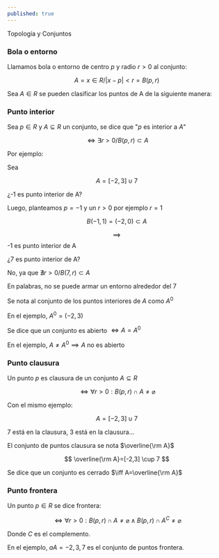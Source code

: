 ```yaml
---
published: true
---
```

Topología y Conjuntos

### Bola o entorno

Llamamos bola o entorno de centro $p$ y radio $r>0$ al conjunto:

$$ A={x\in R/|x-p|<r} = B(p,r) $$

Sea $A \in R$ se pueden clasificar los puntos de A de la siguiente manera:

### Punto interior

Sea $p \in R$ y $A \subseteq R$ un conjunto, se dice que "$p$ es interior a $A$"

$$ \iff \exists r>0 / B(p,r) \subset A $$

Por ejemplo:

Sea 

$$ A=[-2,3] \cup {7} $$

¿-1 es punto interior de A?

Luego, planteamos $p=-1$ y un $r>0$ por ejemplo $r=1$

$$ B(-1,1)=(-2,0) \subset A $$

$$ \implies $$ -1 es punto interior de A

¿7 es punto interior de A?

No, ya que $\nexists r>0 / B(7,r) \subset A$

En palabras, no se puede armar un entorno alrededor del 7

Se nota al conjunto de los puntos interiores de $A$ como $A^0$ 

En el ejemplo, $A^0=(-2,3)$

Se dice que un conjunto es abierto $\iff A=A^0$

En el ejemplo, $A \neq A^0 \implies A$ no es abierto 

### Punto clausura

Un punto $p$ es clausura de un conjunto $A \subseteq R$

$$ \iff \forall r>0 : B(p,r) \cap A \neq \varnothing $$

Con el mismo ejemplo: 

$$ A=[-2,3] \cup {7} $$

7 está en la clausura, 3 está en la clausura...

El conjunto de puntos clausura se nota $\overline{\rm A}$

$$ \overline{\rm A}=[-2,3] \cup 7 $$

Se dice que un conjunto es cerrado $\iff A=\overline{\rm A}$

### Punto frontera

Un punto $p \in R$ se dice frontera:

$$ \iff \forall r>0 : B(p,r) \cap A \neq \varnothing  \land B(p,r) \cap A^C \neq \varnothing$$

Donde $C$ es el complemento.

En el ejemplo, $aA={-2,3,7}$ es el conjunto de puntos frontera.



